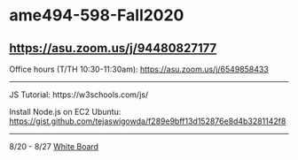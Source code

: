 # ame494-598-Fall2020

## https://asu.zoom.us/j/94480827177

Office hours (T/TH 10:30-11:30am): https://asu.zoom.us/j/6549858433


<hr>
JS Tutorial: https://w3schools.com/js/

Install Node.js on EC2 Ubuntu: https://gist.github.com/tejaswigowda/f289e9bff13d152876e8d4b3281142f8
<hr>

8/20 - 8/27 [White Board](https://docs.google.com/presentation/d/1G7oTScIrkpOheQXkeKqElcCB8R8JAgQIY8kM14yCNEo/edit?usp=sharing)




